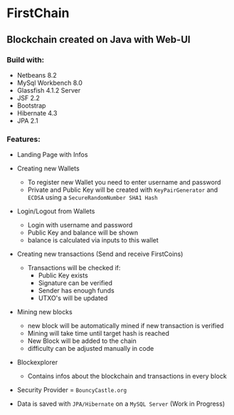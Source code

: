 # FirstChain
## Blockchain created on Java with Web-UI

### Build with:
- Netbeans 8.2
- MySql Workbench 8.0
- Glassfish 4.1.2 Server
- JSF 2.2
- Bootstrap 
- Hibernate 4.3 
- JPA 2.1

### Features:

- Landing Page with Infos

- Creating new Wallets
  - To register new Wallet you need to enter username and password
  - Private and Public Key will be created with `KeyPairGenerator` and `ECDSA` using a `SecureRandomNumber SHA1 Hash`
  
- Login/Logout from Wallets
  - Login with username and password
  - Public Key and balance will be shown
  - balance is calculated via inputs to this wallet
  
- Creating new transactions (Send and receive FirstCoins)
  - Transactions will be checked if:
    - Public Key exists
    - Signature can be verified
    - Sender has enough funds
    - UTXO's will be updated
    
- Mining new blocks
  - new block will be automatically mined if new transaction is verified
  - Mining will take time until target hash is reached
  - New Block will be added to the chain
  - difficulty can be adjusted manually in code
  
- Blockexplorer
  - Contains infos about the blockchain and transactions in every block
  
- Security Provider = `BouncyCastle.org`

- Data is saved with `JPA/Hibernate` on a `MySQL Server` (Work in Progress)
